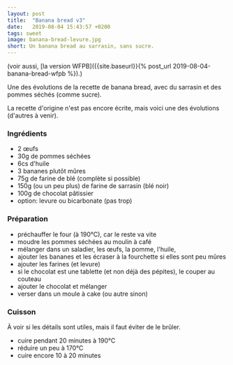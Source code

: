 ```yaml
---
layout: post
title:  "Banana bread v3"
date:   2019-08-04 15:43:57 +0200
tags: sweet
image: banana-bread-levure.jpg
short: Un banana bread au sarrasin, sans sucre.
---
```


(voir aussi, [la version WFPB]({{site.baseurl}}{% post_url 2019-08-04-banana-bread-wfpb %}).)

Une des évolutions de la recette de banana bread, avec du sarrasin et des pommes séchés (comme sucre).

La recette d'origine n'est pas encore écrite, mais voici une des évolutions (d'autres à venir).

### Ingrédients

- 2 œufs
- 30g de pommes séchées
- 6cs d'huile
- 3 bananes plutôt mûres
- 75g de farine de blé (complète si possible)
- 150g (ou un peu plus) de farine de sarrasin (blé noir)
- 100g de chocolat pâtissier
- option: levure ou bicarbonate (pas trop) 

### Préparation

- préchauffer le four (à 190°C), car le reste va vite
- moudre les pommes séchées au moulin à café
- mélanger dans un saladier, les œufs, la pomme, l'huile,
- ajouter les bananes et les écraser à la fourchette si elles sont peu mûres
- ajouter les farines (et levure)
- si le chocolat est une tablette (et non déjà des pépites), le couper au couteau
- ajouter le chocolat et mélanger
- verser dans un moule à cake (ou autre sinon)

### Cuisson

À voir si les détails sont utiles, mais il faut éviter de le brûler.

- cuire pendant 20 minutes à 190°C
- réduire un peu à 170°C
- cuire encore 10 à 20 minutes
